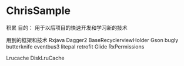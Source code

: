 # ChrisSample
积累
目的：
  用于以后项目的快速开发和学习新的技术

用到的框架和技术
  Rxjava
  Dagger2
  BaseRecyclerviewHolder
  Gson
  bugly
  butterknife
  eventbus3
  litepal
  retrofit
  Glide
  RxPermissions

  Lrucache
  DiskLruCache

